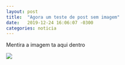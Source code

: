 ```yaml
---
layout: post
title:  "Agora um teste de post sem imagem"
date:   2019-12-24 16:06:07 -0300
categories: noticia
---
```

Mentira a imagem ta aqui dentro 

![](http://cdmf.org.br/spimf2019/wp-content/uploads/2016/03/Vanderlei-Salvador-Bagnato-spimf-2019-cdmf-390x390.jpg)